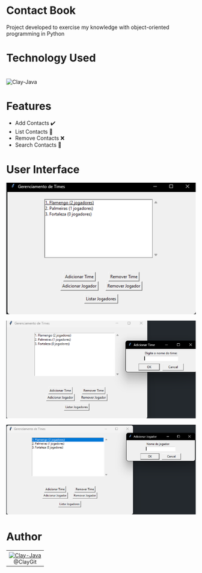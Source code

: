 # Contact Book
 Project developed to exercise my knowledge with object-oriented programming in Python
 
# Technology Used

<div style="display: inline_block"><br>
  <img align="center" alt="Clay-Java" height="120" width="130" src="https://cdn.jsdelivr.net/gh/devicons/devicon@latest/icons/python/python-original-wordmark.svg">

</div>

# Features
* Add Contacts :heavy_check_mark:
* List Contacts :scroll:
* Remove Contacts :x:
* Search Contacts :mag_right:


# User Interface
![Star](https://github.com/Clayssongit/Team-Management/blob/main/Captura%20de%20tela%202024-09-28%20150824.png)

![Times](https://github.com/Clayssongit/Team-Management/blob/main/Captura%20de%20tela%202024-09-28%20150854.png)

![Players](https://github.com/Clayssongit/Team-Management/blob/main/Captura%20de%20tela%202024-09-28%20150910.png)

# Author
<div align="center">
  <table>
    <tr>
      <td align="center">
        <a href="https://github.com/Clayssongit">
          <img align="center" alt="Clay-Java" height="120" width="120" src="https://avatars.githubusercontent.com/u/125624143?v=4">
        </a>
        <br>
        @ClayGit
      </td>
    </tr>
  </table>
</div>




